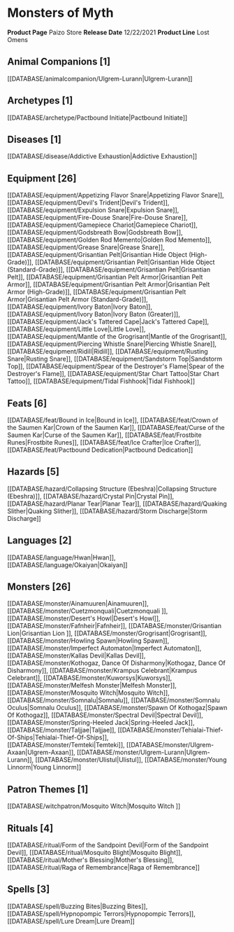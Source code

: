 ﻿---
id: '107'
name: Monsters of Myth
rarity: Common
rus_type_level: null
source: null
trait: null
type: Source

---
# Monsters of Myth

**Product Page** Paizo Store
**Release Date** 12/22/2021
**Product Line** Lost Omens

## Animal Companions [1]

[[DATABASE/animalcompanion/Ulgrem-Lurann|Ulgrem-Lurann]]

## Archetypes [1]

[[DATABASE/archetype/Pactbound Initiate|Pactbound Initiate]]

## Diseases [1]

[[DATABASE/disease/Addictive Exhaustion|Addictive Exhaustion]]

## Equipment [26]

[[DATABASE/equipment/Appetizing Flavor Snare|Appetizing Flavor Snare]], [[DATABASE/equipment/Devil's Trident|Devil's Trident]], [[DATABASE/equipment/Expulsion Snare|Expulsion Snare]], [[DATABASE/equipment/Fire-Douse Snare|Fire-Douse Snare]], [[DATABASE/equipment/Gamepiece Chariot|Gamepiece Chariot]], [[DATABASE/equipment/Godsbreath Bow|Godsbreath Bow]], [[DATABASE/equipment/Golden Rod Memento|Golden Rod Memento]], [[DATABASE/equipment/Grease Snare|Grease Snare]], [[DATABASE/equipment/Grisantian Pelt|Grisantian Hide Object (High-Grade)]], [[DATABASE/equipment/Grisantian Pelt|Grisantian Hide Object (Standard-Grade)]], [[DATABASE/equipment/Grisantian Pelt|Grisantian Pelt]], [[DATABASE/equipment/Grisantian Pelt Armor|Grisantian Pelt Armor]], [[DATABASE/equipment/Grisantian Pelt Armor|Grisantian Pelt Armor (High-Grade)]], [[DATABASE/equipment/Grisantian Pelt Armor|Grisantian Pelt Armor (Standard-Grade)]], [[DATABASE/equipment/Ivory Baton|Ivory Baton]], [[DATABASE/equipment/Ivory Baton|Ivory Baton (Greater)]], [[DATABASE/equipment/Jack's Tattered Cape|Jack's Tattered Cape]], [[DATABASE/equipment/Little Love|Little Love]], [[DATABASE/equipment/Mantle of the Grogrisant|Mantle of the Grogrisant]], [[DATABASE/equipment/Piercing Whistle Snare|Piercing Whistle Snare]], [[DATABASE/equipment/Ridill|Ridill]], [[DATABASE/equipment/Rusting Snare|Rusting Snare]], [[DATABASE/equipment/Sandstorm Top|Sandstorm Top]], [[DATABASE/equipment/Spear of the Destroyer's Flame|Spear of the Destroyer's Flame]], [[DATABASE/equipment/Star Chart Tattoo|Star Chart Tattoo]], [[DATABASE/equipment/Tidal Fishhook|Tidal Fishhook]]

## Feats [6]

[[DATABASE/feat/Bound in Ice|Bound in Ice]], [[DATABASE/feat/Crown of the Saumen Kar|Crown of the Saumen Kar]], [[DATABASE/feat/Curse of the Saumen Kar|Curse of the Saumen Kar]], [[DATABASE/feat/Frostbite Runes|Frostbite Runes]], [[DATABASE/feat/Ice Crafter|Ice Crafter]], [[DATABASE/feat/Pactbound Dedication|Pactbound Dedication]]

## Hazards [5]

[[DATABASE/hazard/Collapsing Structure (Ebeshra)|Collapsing Structure (Ebeshra)]], [[DATABASE/hazard/Crystal Pin|Crystal Pin]], [[DATABASE/hazard/Planar Tear|Planar Tear]], [[DATABASE/hazard/Quaking Slither|Quaking Slither]], [[DATABASE/hazard/Storm Discharge|Storm Discharge]]

## Languages [2]

[[DATABASE/language/Hwan|Hwan]], [[DATABASE/language/Okaiyan|Okaiyan]]

## Monsters [26]

[[DATABASE/monster/Ainamuuren|Ainamuuren]], [[DATABASE/monster/Cuetzmonquali|Cuetzmonquali ]], [[DATABASE/monster/Desert's Howl|Desert's Howl]], [[DATABASE/monster/Fafnheir|Fafnheir]], [[DATABASE/monster/Grisantian Lion|Grisantian Lion ]], [[DATABASE/monster/Grogrisant|Grogrisant]], [[DATABASE/monster/Howling Spawn|Howling Spawn]], [[DATABASE/monster/Imperfect Automaton|Imperfect Automaton]], [[DATABASE/monster/Kallas Devil|Kallas Devil]], [[DATABASE/monster/Kothogaz, Dance Of Disharmony|Kothogaz, Dance Of Disharmony]], [[DATABASE/monster/Krampus Celebrant|Krampus Celebrant]], [[DATABASE/monster/Kuworsys|Kuworsys]], [[DATABASE/monster/Melfesh Monster|Melfesh Monster]], [[DATABASE/monster/Mosquito Witch|Mosquito Witch]], [[DATABASE/monster/Somnalu|Somnalu]], [[DATABASE/monster/Somnalu Oculus|Somnalu Oculus]], [[DATABASE/monster/Spawn Of Kothogaz|Spawn Of Kothogaz]], [[DATABASE/monster/Spectral Devil|Spectral Devil]], [[DATABASE/monster/Spring-Heeled Jack|Spring-Heeled Jack]], [[DATABASE/monster/Taljjae|Taljjae]], [[DATABASE/monster/Tehialai-Thief-Of-Ships|Tehialai-Thief-Of-Ships]], [[DATABASE/monster/Temteki|Temteki]], [[DATABASE/monster/Ulgrem-Axaan|Ulgrem-Axaan]], [[DATABASE/monster/Ulgrem-Lurann|Ulgrem-Lurann]], [[DATABASE/monster/Ulistul|Ulistul]], [[DATABASE/monster/Young Linnorm|Young Linnorm]]

## Patron Themes [1]

[[DATABASE/witchpatron/Mosquito Witch|Mosquito Witch
]]

## Rituals [4]

[[DATABASE/ritual/Form of the Sandpoint Devil|Form of the Sandpoint Devil]], [[DATABASE/ritual/Mosquito Blight|Mosquito Blight]], [[DATABASE/ritual/Mother's Blessing|Mother's Blessing]], [[DATABASE/ritual/Raga of Remembrance|Raga of Remembrance]]

## Spells [3]

[[DATABASE/spell/Buzzing Bites|Buzzing Bites]], [[DATABASE/spell/Hypnopompic Terrors|Hypnopompic Terrors]], [[DATABASE/spell/Lure Dream|Lure Dream]]